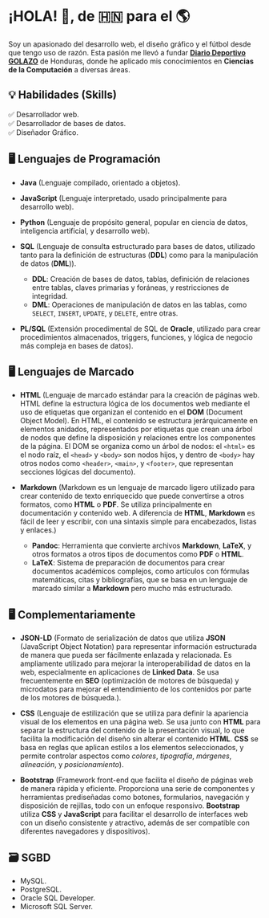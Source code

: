 # ¡HOLA! 👋, de 🇭🇳 para el 🌎  

Soy un apasionado del desarrollo web, el diseño gráfico y el fútbol desde que tengo uso de razón. Esta pasión me llevó a fundar [**Diario Deportivo GOLAZO**](https://diariodeportivogolazohonduras.blogspot.com/) de Honduras, donde he aplicado mis conocimientos en **Ciencias de la Computación** a diversas áreas.  

## 💡 Habilidades (Skills) 

✅ Desarrollador web.  
✅ Desarrollador de bases de datos.  
✅ Diseñador Gráfico.  

## 🖥 Lenguajes de Programación  

- **Java** (Lenguaje compilado, orientado a objetos).

- **JavaScript** (Lenguaje interpretado, usado principalmente para desarrollo web).

- **Python** (Lenguaje de propósito general, popular en ciencia de datos, inteligencia artificial, y desarrollo web).

- **SQL** (Lenguaje de consulta estructurado para bases de datos, utilizado tanto para la definición de estructuras (**DDL**) como para la manipulación de datos (**DML**)).

  - **DDL**: Creación de bases de datos, tablas, definición de relaciones entre tablas, claves primarias y foráneas, y restricciones de integridad.
  - **DML**: Operaciones de manipulación de datos en las tablas, como `SELECT`, `INSERT`, `UPDATE`, y `DELETE`, entre otras.

- **PL/SQL** (Extensión procedimental de SQL de **Oracle**, utilizado para crear procedimientos almacenados, triggers, funciones, y lógica de negocio más compleja en bases de datos).

## 🖥 Lenguajes de Marcado  

- **HTML** (Lenguaje de marcado estándar para la creación de páginas web. HTML define la estructura lógica de los documentos web mediante el uso de etiquetas que organizan el contenido en el **DOM** (Document Object Model). En HTML, el contenido se estructura jerárquicamente en elementos anidados, representados por etiquetas que crean una árbol de nodos que define la disposición y relaciones entre los componentes de la página. El DOM se organiza como un árbol de nodos: el `<html>` es el nodo raíz, el `<head>` y `<body>` son nodos hijos, y dentro de `<body>` hay otros nodos como `<header>`, `<main>`, y `<footer>`, que representan secciones lógicas del documento).

- **Markdown** (Markdown es un lenguaje de marcado ligero utilizado para crear contenido de texto enriquecido que puede convertirse a otros formatos, como **HTML** o **PDF**. Se utiliza principalmente en documentación y contenido web. A diferencia de **HTML**, **Markdown** es fácil de leer y escribir, con una sintaxis simple para encabezados, listas y enlaces.)
  - **Pandoc**: Herramienta que convierte archivos **Markdown**, **LaTeX**, y otros formatos a otros tipos de documentos como **PDF** o **HTML**.
  - **LaTeX**: Sistema de preparación de documentos para crear documentos académicos complejos, como artículos con fórmulas matemáticas, citas y bibliografías, que se basa en un lenguaje de marcado similar a **Markdown** pero mucho más estructurado.

## 🖥 Complementariamente 
- **JSON-LD** (Formato de serialización de datos que utiliza **JSON** (JavaScript Object Notation) para representar información estructurada de manera que pueda ser fácilmente enlazada y relacionada. Es ampliamente utilizado para mejorar la interoperabilidad de datos en la web, especialmente en aplicaciones de **Linked Data**. Se usa frecuentemente en **SEO** (optimización de motores de búsqueda) y microdatos para mejorar el entendimiento de los contenidos por parte de los motores de búsqueda.).

- **CSS** (Lenguaje de estilización que se utiliza para definir la apariencia visual de los elementos en una página web. Se usa junto con **HTML** para separar la estructura del contenido de la presentación visual, lo que facilita la modificación del diseño sin alterar el contenido **HTML**. **CSS** se basa en reglas que aplican estilos a los elementos seleccionados, y permite controlar aspectos como *colores*, *tipografía*, *márgenes*, *alineación*, y *posicionamiento*).

- **Bootstrap** (Framework front-end que facilita el diseño de páginas web de manera rápida y eficiente. Proporciona una serie de componentes y herramientas prediseñadas como botones, formularios, navegación y disposición de rejillas, todo con un enfoque responsivo. **Bootstrap** utiliza **CSS** y **JavaScript** para facilitar el desarrollo de interfaces web con un diseño consistente y atractivo, además de ser compatible con diferentes navegadores y dispositivos).

## 🗃️ SGBD  
- MySQL.
- PostgreSQL.
- Oracle SQL Developer.
- Microsoft SQL Server.
